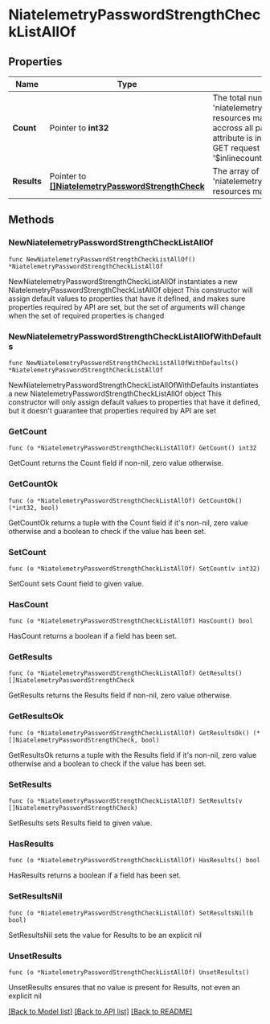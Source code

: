 # NiatelemetryPasswordStrengthCheckListAllOf

## Properties

Name | Type | Description | Notes
------------ | ------------- | ------------- | -------------
**Count** | Pointer to **int32** | The total number of &#39;niatelemetry.PasswordStrengthCheck&#39; resources matching the request, accross all pages. The &#39;Count&#39; attribute is included when the HTTP GET request includes the &#39;$inlinecount&#39; parameter. | [optional] 
**Results** | Pointer to [**[]NiatelemetryPasswordStrengthCheck**](NiatelemetryPasswordStrengthCheck.md) | The array of &#39;niatelemetry.PasswordStrengthCheck&#39; resources matching the request. | [optional] 

## Methods

### NewNiatelemetryPasswordStrengthCheckListAllOf

`func NewNiatelemetryPasswordStrengthCheckListAllOf() *NiatelemetryPasswordStrengthCheckListAllOf`

NewNiatelemetryPasswordStrengthCheckListAllOf instantiates a new NiatelemetryPasswordStrengthCheckListAllOf object
This constructor will assign default values to properties that have it defined,
and makes sure properties required by API are set, but the set of arguments
will change when the set of required properties is changed

### NewNiatelemetryPasswordStrengthCheckListAllOfWithDefaults

`func NewNiatelemetryPasswordStrengthCheckListAllOfWithDefaults() *NiatelemetryPasswordStrengthCheckListAllOf`

NewNiatelemetryPasswordStrengthCheckListAllOfWithDefaults instantiates a new NiatelemetryPasswordStrengthCheckListAllOf object
This constructor will only assign default values to properties that have it defined,
but it doesn't guarantee that properties required by API are set

### GetCount

`func (o *NiatelemetryPasswordStrengthCheckListAllOf) GetCount() int32`

GetCount returns the Count field if non-nil, zero value otherwise.

### GetCountOk

`func (o *NiatelemetryPasswordStrengthCheckListAllOf) GetCountOk() (*int32, bool)`

GetCountOk returns a tuple with the Count field if it's non-nil, zero value otherwise
and a boolean to check if the value has been set.

### SetCount

`func (o *NiatelemetryPasswordStrengthCheckListAllOf) SetCount(v int32)`

SetCount sets Count field to given value.

### HasCount

`func (o *NiatelemetryPasswordStrengthCheckListAllOf) HasCount() bool`

HasCount returns a boolean if a field has been set.

### GetResults

`func (o *NiatelemetryPasswordStrengthCheckListAllOf) GetResults() []NiatelemetryPasswordStrengthCheck`

GetResults returns the Results field if non-nil, zero value otherwise.

### GetResultsOk

`func (o *NiatelemetryPasswordStrengthCheckListAllOf) GetResultsOk() (*[]NiatelemetryPasswordStrengthCheck, bool)`

GetResultsOk returns a tuple with the Results field if it's non-nil, zero value otherwise
and a boolean to check if the value has been set.

### SetResults

`func (o *NiatelemetryPasswordStrengthCheckListAllOf) SetResults(v []NiatelemetryPasswordStrengthCheck)`

SetResults sets Results field to given value.

### HasResults

`func (o *NiatelemetryPasswordStrengthCheckListAllOf) HasResults() bool`

HasResults returns a boolean if a field has been set.

### SetResultsNil

`func (o *NiatelemetryPasswordStrengthCheckListAllOf) SetResultsNil(b bool)`

 SetResultsNil sets the value for Results to be an explicit nil

### UnsetResults
`func (o *NiatelemetryPasswordStrengthCheckListAllOf) UnsetResults()`

UnsetResults ensures that no value is present for Results, not even an explicit nil

[[Back to Model list]](../README.md#documentation-for-models) [[Back to API list]](../README.md#documentation-for-api-endpoints) [[Back to README]](../README.md)


